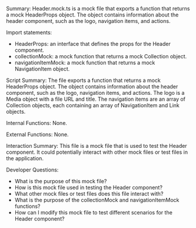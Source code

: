 Summary:
Header.mock.ts is a mock file that exports a function that returns a mock HeaderProps object. The object contains information about the header component, such as the logo, navigation items, and actions.

Import statements:
- HeaderProps: an interface that defines the props for the Header component.
- collectionMock: a mock function that returns a mock Collection object.
- navigationItemMock: a mock function that returns a mock NavigationItem object.

Script Summary:
The file exports a function that returns a mock HeaderProps object. The object contains information about the header component, such as the logo, navigation items, and actions. The logo is a Media object with a file URL and title. The navigation items are an array of Collection objects, each containing an array of NavigationItem and Link objects.

Internal Functions:
None.

External Functions:
None.

Interaction Summary:
This file is a mock file that is used to test the Header component. It could potentially interact with other mock files or test files in the application.

Developer Questions:
- What is the purpose of this mock file?
- How is this mock file used in testing the Header component?
- What other mock files or test files does this file interact with?
- What is the purpose of the collectionMock and navigationItemMock functions?
- How can I modify this mock file to test different scenarios for the Header component?